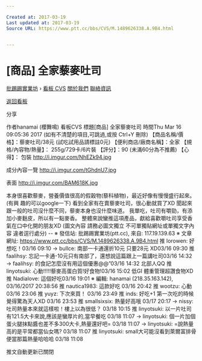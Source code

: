 ```yaml
---

Created at: 2017-03-19
Last updated at: 2017-03-19
Source URL: https://www.ptt.cc/bbs/CVS/M.1489626338.A.9B4.html


---
```


# [商品] 全家藜麥吐司


[批踢踢實業坊](https://www.ptt.cc/) › [看板 CVS](https://www.ptt.cc/bbs/CVS/index.html) [關於我們](https://www.ptt.cc/about.html) [聯絡資訊](https://www.ptt.cc/contact.html)

[返回看板](https://www.ptt.cc/bbs/CVS/index.html)

分享

作者hanamai (櫻舞鳴)
看板CVS
標題\[商品\] 全家藜麥吐司
時間Thu Mar 16 09:05:36 2017
(如有不清楚的項目,可跳過,或按 Ctrl+Y 刪除) 【商品名稱/價格】：藜麥吐司/38元 (試吃試用品請標註0元) 【便利商店/廠商名稱】：全家 【規格/內容物/熱量】： 255g/729卡/6片裝 【評分】：90 (未滿60分為不推薦) 【心得】： 包裝 <http://i.imgur.com/NhEZk94.jpg>

成分內容一覽 <http://i.imgur.com/tGhdnU7.jpg>

表面 <http://i.imgur.com/BAM618K.jpg>

本身很喜歡藜麥，營養價值很高的假穀物(藜科植物)，最近好像有慢慢盛行起來。(有興 趣的可以google一下) 看到全家有在賣藜麥吐司，很心動就買了XD 聞起來跟一般的吐司沒什麼不同，藜麥本身也沒什麼味道。 我單吃，吐司有嚼勁，有添加小麥麩皮，所以有一點麥香。 整體來說蠻推這項產品，獻給喜歡嚼吐司享受香氣在口中化開的朋友XD (圖文內容 請務必圖文獨立 不可單獨貼網址或單獨文字內容 違者逕行處分) -- ※ 發信站: 批踢踢實業坊(ptt.cc), 來自: 117.19.139.63 ※ 文章網址: <https://www.ptt.cc/bbs/CVS/M.1489626338.A.9B4.html>
推 lorowen: 好想吃！03/16 09:10
→ bullce: 南部一卡通還折10元 只要28元 XD03/16 09:30
推 faalihsy: 忘記一卡通-10元只有南部了，還想說這篇跟上一篇講吐司03/16 14:32
→ faalihsy: 的食記怎麼沒有用這個優惠@@”03/16 14:32
北部人QQ
推 linyotsuki: 心動!!!!!藜麥高蛋白質!好食物!03/16 15:02
低GI 體重管理超讚食物XD
推 Nadialove: 這個好吃03/16 19:01
※ 編輯: hanamai (218.35.163.142), 03/16/2017 20:38:56
推 nautica1983: 這款好吃 03/16 20:42
推 wootzu: 心動 03/16 23:06
推 yuyz: 下次來買！ 03/16 23:49
推 inds: 好吃+1 第一次吃的時候覺得驚為天人XD 03/16 23:53
推 smallsixsix: 熱量好高哦 03/17 20:17
→ nissy: 吐司熱量本來就這樣啦！樓上以為很低？ 03/18 10:15
推 linyotsuki: 以一片吐司有121.5大卡來說,應該是蠻厚片的,當早餐吃 03/18 11:07
→ linyotsuki: 個一片加個蛋火腿抹點醬也差不多300大卡,熱量還好吧= 03/18 11:07
→ linyotsuki: =說熱量高的是平常都當仙女嗎? 03/18 11:07
推 linyotsuki: small大可能沒看到萊爾富排骨便當那篇熱量哈哈哈 03/18 11:08

推文自動更新已關閉

